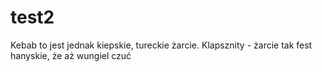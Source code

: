 # test2

Kebab to jest jednak kiepskie, tureckie żarcie.
Klapsznity - żarcie tak fest hanyskie, że aż wungiel czuć
